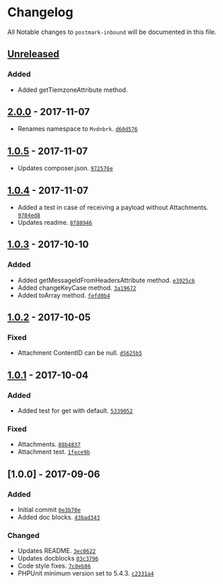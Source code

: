 # Changelog

All Notable changes to `postmark-inbound` will be documented in this file.


## [Unreleased]

### Added
- Added getTiemzoneAttribute method.

## [2.0.0] - 2017-11-07

- Renames namespace to `Mvdnbrk`. [`d60d576`](https://github.com/mvdnbrk/postmark-inbound/commit/d60d57614976ab1c043a21a81832b82c770244c5)

## [1.0.5] - 2017-11-07

- Updates composer.json. [`972576e`](https://github.com/mvdnbrk/postmark-inbound/commit/972576e423de2e4844e60659a2da83a75c10c080)

## [1.0.4] - 2017-11-07

- Added a test in case of receiving a payload without Attachments. [`9784ed8`](https://github.com/mvdnbrk/postmark-inbound/commit/9784ed8f9ad73d3985d284bde3dbf683fc648c27)
- Updates readme. [`8f88946`](https://github.com/mvdnbrk/postmark-inbound/commit/8f889468315543b4914dc9a2d35ad1859415d465)

## [1.0.3] - 2017-10-10

### Added
- Added getMessageIdFromHeadersAttribute method. [`e3925c6`](https://github.com/mvdnbrk/postmark-inbound/commit/e3925c665b493682911e8394f5d28170d46f0b64)
- Added changeKeyCase method. [`3a19672`](https://github.com/mvdnbrk/postmark-inbound/commit/3a196724a9420aed50abfbf814fbf19b9b73bbc6)
- Added toArray method. [`fefd0b4`](https://github.com/mvdnbrk/postmark-inbound/commit/fefd0b44776e650fc494a98a37645bdbcc976688)

## [1.0.2] - 2017-10-05

### Fixed
- Attachment ContentID can be null. [`d5625b5`](https://github.com/mvdnbrk/postmark-inbound/commit/d5625b5b8a74f8e9c9173409e427bacbcb183650)

## [1.0.1] - 2017-10-04

### Added
- Added test for get with default. [`5339052`](https://github.com/mvdnbrk/postmark-inbound/commit/5339052aac705f807b5442b57a7cfb4377105f16)

### Fixed
- Attachments. [`88b4837`](https://github.com/mvdnbrk/postmark-inbound/commit/88b4837a812b9b9c0d6af7e0a5dad866419b3d00)
- Attachment test. [`1fece9b`](https://github.com/mvdnbrk/postmark-inbound/commit/1fece9bfe862e91ca6bcefdc1300e62cde90ddb3)

## [1.0.0] - 2017-09-06

### Added
- Initial commit [`0e3b70e`](https://github.com/mvdnbrk/postmark-inbound/commit/0e3b70e17eaa64f481b9c3c5e6b151be1f5dc823)
- Added doc blocks. [`43bad343`](https://github.com/mvdnbrk/postmark-inbound/commit/43bad343b58228370a8453c905c81dc47a383321)

### Changed
- Updates README. [`3ec0622`](https://github.com/mvdnbrk/postmark-inbound/commit/3ec0622e5dcc90389c3086cfeeca1a2e59f226e4)
- Updates docblocks [`03c3796`](https://github.com/mvdnbrk/postmark-inbound/commit/03c379657ce0323e2fd98ba95ed4dcb521cfa0da)
- Code style fixes. [`7c8eb86`](https://github.com/mvdnbrk/postmark-inbound/commit/7c8eb86cbf9719fbb568160decf4ae8dc735ce98)
- PHPUnit minimum version set to 5.4.3. [`c2331a4`](https://github.com/mvdnbrk/postmark-inbound/commit/c2331a48557ef88f67b2a7df1176cccf05a2b3e8)

[Unreleased]: https://github.com/mvdnbrk/postmark-inbound/compare/v2.0.0...HEAD
[2.0.0]: https://github.com/mvdnbrk/postmark-inbound/compare/v1.0.5...v2.0.0
[1.0.5]: https://github.com/mvdnbrk/postmark-inbound/compare/v1.0.4...v1.0.5
[1.0.4]: https://github.com/mvdnbrk/postmark-inbound/compare/v1.0.3...v1.0.4
[1.0.3]: https://github.com/mvdnbrk/postmark-inbound/compare/v1.0.2...v1.0.3
[1.0.2]: https://github.com/mvdnbrk/postmark-inbound/compare/v1.0.1...v1.0.2
[1.0.1]: https://github.com/mvdnbrk/postmark-inbound/compare/v1.0.0...v1.0.1
